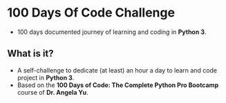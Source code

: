 # 100 Days Of Code Challenge
* 100 days documented journey of learning and coding in <b>Python 3</b>.

## What is it?
* A self-challenge to dedicate (at least) an hour a day to learn and code project in <b>Python 3</b>.
* Based on the <b>100 Days of Code: The Complete Python Pro Bootcamp</b> course of <b>Dr. Angela Yu</b>.
